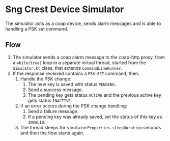 <!--
SPDX-FileCopyrightText: Contributors to the GXF project

SPDX-License-Identifier: Apache-2.0
-->
# Sng Crest Device Simulator

The simulator acts as a coap device, sends alarm messages and is able to handling a PSK set command.

## Flow

1. The simulator sends a coap alarm message to the coap-http proxy, from a `while(true)` loop
   in a separate virtual thread, started from the `Simulator.kt` class, that
   extends `CommandLineRunner`.
2. If the response received contains a `PSK:SET` command, then:
    1. Handle the PSK change:
        1. The new key is saved with status `PENDING`.
        2. Send a success message.
        3. The pending key gets status `ACTIVE` and the previous active key gets status `INACTIVE`.
    2. If an error occurs during the PSK change handling:
        1. Send a failure message.
        2. If a pending key was already saved, set the status of this key as `INVALID`.
   3. The thread sleeps for `simulatorProperties.sleepDuration` seconds and then the flow starts
      again.
   
